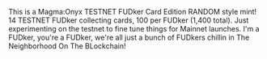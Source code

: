 This is a Magma:Onyx TESTNET FUDker Card Edition RANDOM style mint! 14 TESTNET FUDker collecting cards, 100 per FUDker (1,400 total). Just experimenting on the testnet to fine tune things for Mainnet launches. I'm a FUDker, you're a FUDker, we're all just a bunch of FUDkers chillin in The Neighborhood On The BLockchain!
